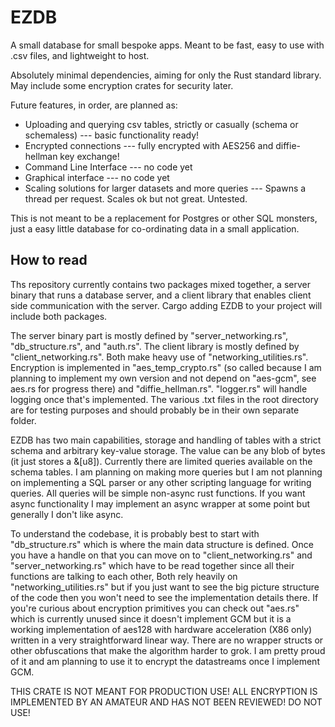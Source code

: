 # EZDB

A small database for small bespoke apps. Meant to be fast, easy to use with .csv files, and lightweight to host.

Absolutely minimal dependencies, aiming for only the Rust standard library. May include some encryption crates for security later.

Future features, in order, are planned as:
 - Uploading and querying csv tables, strictly or casually (schema or schemaless) --- basic functionality ready!
 - Encrypted connections --- fully encrypted with AES256 and diffie-hellman key exchange!
 - Command Line Interface --- no code yet
 - Graphical interface --- no code yet
 - Scaling solutions for larger datasets and more queries --- Spawns a thread per request. Scales ok but not great. Untested.

This is not meant to be a replacement for Postgres or other SQL monsters, just a easy little database for co-ordinating
data in a small application.

## How to read

Ths repository currently contains two packages mixed together, a server binary that runs a database server, and a client
library that enables client side communication with the server. Cargo adding EZDB to your project will include both packages.

The server binary part is mostly defined by "server_networking.rs", "db_structure.rs", and "auth.rs". The client library is mostly
defined by "client_networking.rs". Both make heavy use of "networking_utilities.rs". Encryption is implemented in "aes_temp_crypto.rs"
(so called because I am planning to implement my own version and not depend on "aes-gcm", see aes.rs for progress there) and "diffie_hellman.rs". 
"logger.rs" will handle logging once that's implemented. The various .txt files in the root directory are for testing purposes 
and should probably be in their own separate folder. 

EZDB has two main capabilities, storage and handling of tables with a strict schema and arbitrary key-value storage. The value can be
any blob of bytes (it just stores a &[u8]). Currently there are limited queries available on the schema tables. I am planning on making
more queries but I am not planning on implementing a SQL parser or any other scripting language for writing queries. All queries will
be simple non-async rust functions. If you want async functionality I may implement an async wrapper at some point but generally I 
don't like async.

To understand the codebase, it is probably best to start with "db_structure.rs" which is where the main data structure is defined.
Once you have a handle on that you can move on to "client_networking.rs" and "server_networking.rs" which have to be read together
since all their functions are talking to each other, Both rely heavily on "networking_utilities.rs" but if you just want to see the
big picture structure of the code then you won't need to see the implementation details there. If you're curious about encryption
primitives you can check out "aes.rs" which is currently unused since it doesn't implement GCM but it is a working implementation of
aes128 with hardware acceleration (X86 only) written in a very straightforward linear way. There are no wrapper structs or other 
obfuscations that make the algorithm harder to grok. I am pretty proud of it and am planning to use it to encrypt the datastreams once
I implement GCM.

THIS CRATE IS NOT MEANT FOR PRODUCTION USE! ALL ENCRYPTION IS IMPLEMENTED BY AN AMATEUR AND HAS NOT BEEN REVIEWED! DO NOT USE!
